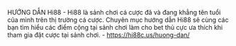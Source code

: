HƯỚNG DẪN Hi88 - Hi88 là sảnh chơi cá cược đã và đang khẳng tên tuổi của mình trên thị trường cá cược. Chuyên mục hướng dẫn Hi88 sẽ cùng các bạn tìm hiểu các điểm cộng tại sảnh chơi làm cho bet thủ cực ưa thích khi tham gia đặt cược tại sảnh chơi. - https://hi88c.us/huong-dan/
